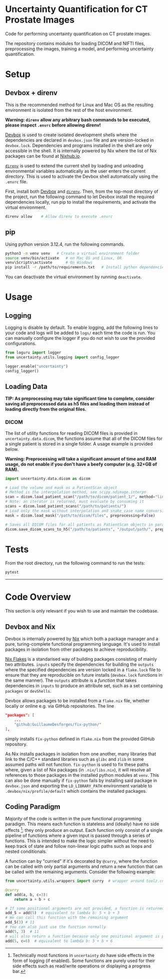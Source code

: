 # Uncertainty Quantification for CT Prostate Images
Code for performing uncertainty quantification on CT prostate images.

The repository contains modules for loading DICOM and NIFTI files, preprocessing the images, training a model, and performing uncertainty quantification.

# Setup

## Devbox + direnv
This is the recommended method for Linux and Mac OS as the resulting environment is isolated from the rest of the host environment.

**Warning: `direnv` allow any arbitrary bash commands to be executed, please inspect `.envrc` before allowing direnv!**

[Devbox](https://github.com/jetify-com/devbox) is used to create isolated development shells where the dependencies are declared in `devbox.json` file and are version-locked in `devbox.lock`. Dependencies and programs installed in the shell are only accessible in the shell. It is internally powered by Nix where the list of Nix packages can be found at [Nixhub.io](https://www.nixhub.io/). 

[`direnv`](https://github.com/direnv/direnv) is used to extend the current shell by loading and unloading environmental variables automatically as the user enters the current directory. This is used to activate the Devbox shell automatically using the `.envrc` file.

First, install both [Devbox](https://github.com/jetify-com/devbox) and [`direnv`](https://github.com/direnv/direnv). Then, from the top-most directory of the project, run the following command to let Devbox install the required dependencies locally, run pip to install the requirements, and activate the virtual environment.

```bash
direnv allow    # Allow direnv to execute .envrc
```


## pip
Using python version 3.12.4, run the following commands.
```bash
python3 -m venv venv   # Create a virtual environment folder
source venv/bin/activate   # on Mac OS and Linux, OR
venv\Scripts\activate      # On Windows
pip install -r /path/to/requirements.txt   # Install python dependencies
```

You can deactivate the virtual environment by running `deactivate`.


# Usage
## Logging
Logging is disable by default. To enable logging, add the following lines to your code and logs will be added to `logs/` each time the code is run. You can manually configure the logger if you do not wish to use the provided configurations.

```python
from loguru import logger
from uncertainty.utils.logging import config_logger

logger.enable("uncertainty")
config_logger()
```

## Loading Data
**TIP: As preprocessing may take significant time to complete, consider saving all preprocessed data as h5 files and loading them instead of loading directly from the original files.**

### DICOM
The list of utility functions for reading DICOM files is provided in `uncertainty.data.dicom`, the functions assume that all of the DICOM files for a single patient is stored in a single folder. A usage example is provided below.

**Warning: Preprocessing will take a significant amount of time and RAM usage, do not enable if you don't have a beefy computer (e.g. 32+GB of RAM).**

```python
import uncertainty.data.dicom as dicom

# Load the volume and mask as a PatientScan object
# Method is the interpolation method, see scipy.ndimage.interpn
scan = dicom.load_patient_scan("/path/to/dicom/patient_1/", method="linear", preprocessing=True)
# Note: an iterator is returned, must evaluate by consuming it
scans = dicom.load_patient_scans("/path/to/patients/")
# Load only the mask without interpolation and snake_case name conversion
mask = dicom.load_mask("/path/to/dicom/files", preprocessing=False)

# Saves all DICOM files for all patients as PatientScan objects in parallel
dicom.save_dicom_scans_to_h5("/path/to/patients", "/output/path/", preprocess=True, n_workers=8)
```


# Tests
From the root directory, run the following command to run the tests:
```bash
pytest
```

---

# Code Overview
This section is only relevant if you wish to use and maintain the codebase.

## Devbox and Nix 
Devbox is internally powered by [Nix](https://nixos.org/) which both a package manager and a pure, turing-complete functional programming language. It's used to install packages in isolation from other packages to achieve reproducibility.

[Nix Flakes](https://nixos.org/) is a standarised way of building packages consisting of mainly two attributes. `inputs` specify the dependencies for building the `outputs` where the specified dependencies are version locked in a `flake.lock` file to ensure that they are reproducible on future installs (`devbox.lock` functions in the same manner). The `outputs` attribute is a *function* that takes dependencies in `inputs` to produce an attribute set, such as a set containing `packages` or `devShells`.

Devbox allows packages to be installed from a `flake.nix` file, whether locally or online e.g. via GitHub repositories. The line
```json
"packages": [
    ...
    "github:GuillaumeDesforges/fix-python/"
],
```
simply installs `fix-python` defined in `flake.nix` from the provided GitHub repository.

As Nix installs packages in isolation from one another, many libraries that link to the C/C++ standard libraries such as `glibc` and `zlib` in some assumed paths will not function. `fix-python` is used to fix these paths where, given a list of Nix packages (in `.nix/libs.nix`), it will resolve all references to those packages in the installed python modules at `venv`. This can also be done manually if `fix-python` fails by installing said package in `devbox.json` and exporting the `LD_LIBRARY_PATH` environment variable to `.devbox/nix/profile/default` which contains the installed packages.


## Coding Paradigm
*Majority* of the code is written in the pure functional programming paradigm. This means each function is stateless and (ideally) have no side effects [^1]; they only produce an output. Each function only consist of a single pipeline of functions where a given input is passed through a series of functions. This is intended to make the logic simpler without the need to keep track of state and follow non-linear logic paths such as loops and nested conditionals.

A function can by "curried" if it's decorated by `@curry`, where the function can be called with only partial arguments and return a new function that can be called with the remaining arguments. Consider the following example:
```python
from uncertainty.utils.wrappers import curry  # wrapper around toolz.curry

@curry
def add(a, b, c=3):
    return a + b + c

# If some positional arguments are not provided, a function is returned instead
add_5 = add(5)  # equivalent to lambda b: 5 + b + 3
# We can call this function with the remaining argument
add_5(3) # 11
# You can also just use the function normally
add(5, 3)  # 11
# will also return a function because only one positional argument is provided
add(5, c=6)  # equivalent to lambda b: 5 + b + 6
```

[^1]: Technically most functions in `uncertainty` *do* have side effects in the form of logging (if enabled). Some functions are purely used for their side effects such as read/write operations or displaying a progress bar.